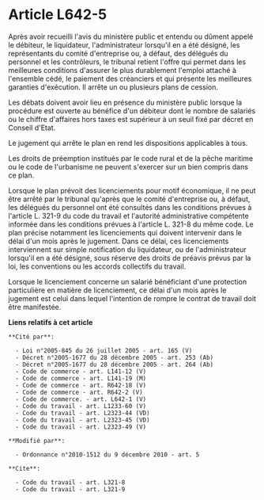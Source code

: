 # Article L642-5

Après avoir recueilli l'avis du ministère public et entendu ou dûment appelé le débiteur, le liquidateur, l'administrateur
lorsqu'il en a été désigné, les représentants du comité d'entreprise ou, à défaut, des délégués du personnel et les
contrôleurs, le tribunal retient l'offre qui permet dans les meilleures conditions d'assurer le plus durablement l'emploi
attaché à l'ensemble cédé, le paiement des créanciers et qui présente les meilleures garanties d'exécution. Il arrête un ou
plusieurs plans de cession. 

Les débats doivent avoir lieu en présence du ministère public lorsque la procédure est ouverte au bénéfice d'un débiteur dont
le nombre de salariés ou le chiffre d'affaires hors taxes est supérieur à un seuil fixé par décret en Conseil d'Etat. 

Le jugement qui arrête le plan en rend les dispositions applicables à tous. 

Les droits de préemption institués par le code rural et de la pêche maritime ou le code de l'urbanisme ne peuvent s'exercer
sur un bien compris dans ce plan. 

Lorsque le plan prévoit des licenciements pour motif économique, il ne peut être arrêté par le tribunal qu'après que le
comité d'entreprise ou, à défaut, les délégués du personnel ont été consultés dans les conditions prévues à l'article L.
321-9 du code du travail et l'autorité administrative compétente informée dans les conditions prévues à l'article L. 321-8 du
même code. Le plan précise notamment les licenciements qui doivent intervenir dans le délai d'un mois après le jugement. Dans
ce délai, ces licenciements interviennent sur simple notification du liquidateur, ou de l'administrateur lorsqu'il en a été
désigné, sous réserve des droits de préavis prévus par la loi, les conventions ou les accords collectifs du travail. 

Lorsque le licenciement concerne un salarié bénéficiant d'une protection particulière en matière de licenciement, ce délai
d'un mois après le jugement est celui dans lequel l'intention de rompre le contrat de travail doit être manifestée.

**Liens relatifs à cet article**

	**Cité par**:

	  - Loi n°2005-845 du 26 juillet 2005 - art. 165 (V)
	  - Décret n°2005-1677 du 28 décembre 2005 - art. 253 (Ab)
	  - Décret n°2005-1677 du 28 décembre 2005 - art. 264 (Ab)
	  - Code de commerce - art. L141-12 (V)
	  - Code de commerce - art. L141-19 (M)
	  - Code de commerce - art. R642-18 (V)
	  - Code de commerce - art. R642-2 (V)
	  - Code de commerce. - art. L642-1 (V)
	  - Code du travail - art. L1233-60 (V)
	  - Code du travail - art. L2323-44 (VD)
	  - Code du travail - art. L2323-45 (VD)
	  - Code du travail - art. L2323-49 (V)

	**Modifié par**:

	  - Ordonnance n°2010-1512 du 9 décembre 2010 - art. 5

	**Cite**:

	  - Code du travail - art. L321-8
	  - Code du travail - art. L321-9
